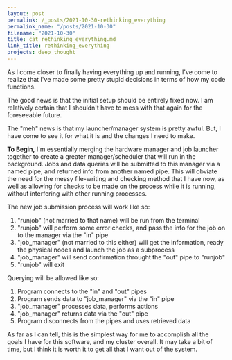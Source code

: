 ```yaml
---
layout: post
permalink: /_posts/2021-10-30-rethinking_everything
permalink_name: "/posts/2021-10-30"
filename: "2021-10-30"
title: cat rethinking_everything.md
link_title: rethinking_everything
projects: deep_thought
---
```

As I come closer to finally having everything up and running, I've come to realize that I've made some pretty stupid decisions in terms of how my code functions.

The good news is that the initial setup should be entirely fixed now. I am relatively certain that I shouldn't have to mess with that again for the foreseeable future.

The "meh" news is that my launcher/manager system is pretty awful. But, I have come to see it for what it is and the changes I need to make.

**To Begin,** I'm essentially merging the hardware manager and job launcher together to create a greater manager/scheduler that will run in the background. Jobs and data queries will be submitted to this manager via a named pipe, and returned info from another named pipe. This will obviate the need for the messy file-writing and checking method that I have now,  as well as allowing for checks to be made on the process while it is running, without interfering with other running processes.

The new job submission process will work like so:

1. "runjob" (not married to that name) will be run from the terminal
2. "runjob" will perform some error checks, and pass the info for the job on to the manager via the "in" pipe
3. "job_manager" (not married to this either) will get the information, ready the physical nodes and launch the job as a subprocess
4. "job_manager" will send confirmation throught the "out" pipe to "runjob"
5. "runjob" will exit

Querying will be allowed like so:

1. Program connects to the "in" and "out" pipes
2. Program sends data to "job_manager" via the "in" pipe
3. "job_manager" processes data, performs actions
4. "job_manager" returns data via the "out" pipe
5. Program disconnects from the pipes and uses retrieved data

As far as I can tell, this is the simplest way for me to accomplish all the goals I have for this software, and my cluster overall. It may take a bit of time, but I think it is worth it to get all that I want out of the system.
